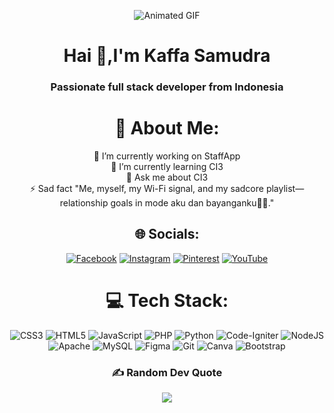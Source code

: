 <div align="center">

![Animated GIF](https://media.giphy.com/media/L8K62iTDkzGX6/giphy.gif)
  
<h1 align="center">Hai 👋,I'm Kaffa Samudra</h1>
<h3 align="center">Passionate full stack developer from Indonesia</h3>

# 💫 About Me:
🔭 I’m currently working on StaffApp<br>🌱 I’m currently learning CI3<br>💬 Ask me about CI3<br>⚡ Sad fact "Me, myself, my Wi-Fi signal, and my sadcore playlist—relationship goals in mode aku dan bayanganku🥀🌑."


## 🌐 Socials:
[![Facebook](https://img.shields.io/badge/Facebook-%231877F2.svg?logo=Facebook&logoColor=white)](https://facebook.com/kaffa_samudra) [![Instagram](https://img.shields.io/badge/Instagram-%23E4405F.svg?logo=Instagram&logoColor=white)](https://instagram.com/kaffa_quotes) [![Pinterest](https://img.shields.io/badge/Pinterest-%23E60023.svg?logo=Pinterest&logoColor=white)](https://pinterest.com/kaffa_samudra) [![YouTube](https://img.shields.io/badge/YouTube-%23FF0000.svg?logo=YouTube&logoColor=white)](https://youtube.com/@kffsmdr) 

# 💻 Tech Stack:
![CSS3](https://img.shields.io/badge/css3-%231572B6.svg?style=flat&logo=css3&logoColor=white) ![HTML5](https://img.shields.io/badge/html5-%23E34F26.svg?style=flat&logo=html5&logoColor=white) ![JavaScript](https://img.shields.io/badge/javascript-%23323330.svg?style=flat&logo=javascript&logoColor=%23F7DF1E) ![PHP](https://img.shields.io/badge/php-%23777BB4.svg?style=flat&logo=php&logoColor=white) ![Python](https://img.shields.io/badge/python-3670A0?style=flat&logo=python&logoColor=ffdd54) ![Code-Igniter](https://img.shields.io/badge/CodeIgniter-%23EF4223.svg?style=flat&logo=codeIgniter&logoColor=white) ![NodeJS](https://img.shields.io/badge/node.js-6DA55F?style=flat&logo=node.js&logoColor=white) ![Apache](https://img.shields.io/badge/apache-%23D42029.svg?style=flat&logo=apache&logoColor=white) ![MySQL](https://img.shields.io/badge/mysql-4479A1.svg?style=flat&logo=mysql&logoColor=white) ![Figma](https://img.shields.io/badge/figma-%23F24E1E.svg?style=flat&logo=figma&logoColor=white) ![Git](https://img.shields.io/badge/git-%23F05033.svg?style=flat&logo=git&logoColor=white) ![Canva](https://img.shields.io/badge/Canva-%2300C4CC.svg?style=flat&logo=Canva&logoColor=white) ![Bootstrap](https://img.shields.io/badge/bootstrap-%238511FA.svg?style=flat&logo=bootstrap&logoColor=white)

### ✍️ Random Dev Quote
![](https://quotes-github-readme.vercel.app/api?type=vertical&theme=tokyonight)

